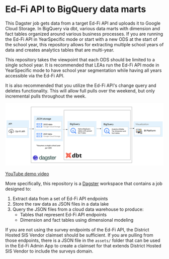 # Ed-Fi API to BigQuery data marts
This Dagster job gets data from a target Ed-Fi API and uploads it to Google Cloud Storage. In BigQuery via dbt, various data marts with dimension and fact tables organized around various business processes. If you are running the Ed-Fi API in YearSpecific mode or start with a new ODS at the start of the school year, this repository allows for extracting multiple school years of data and creates analytics tables that are multi-year.

This repository takes the viewpoint that each ODS should be limited to a single school year. It is recommended that LEAs run the Ed-Fi API mode in YearSpecific mode to have school year segmentation while having all years accessible via the Ed-Fi API.

It is also recommended that you utilize the Ed-Fi API's change query and deletes functionality. This will allow full pulls over the weekend, but only incremental pulls throughout the week.

![Ed-Fi API to AMT](/assets/edfi_api_elt.png)

[YouTube demo video](https://youtu.be/A1a7C9pDVL4)

More specifically, this repository is a [Dagster](https://dagster.io/) workspace that contains a job designed to:

1. Extract data from a set of Ed-Fi API endpoints
2. Store the raw data as JSON files in a data lake
3. Query the JSON files from a cloud data warehouse to produce:
    * Tables that represent Ed-Fi API endpoints
    * Dimension and fact tables using dimensional modeling

If you are not using the survey endpoints of the Ed-Fi API, the District Hosted SIS Vendor claimset should be sufficient. If you are pulling from those endpoints, there is a JSON file in the `assets/` folder that can be used in the Ed-Fi Admin App to create a claimset for that extends District Hosted SIS Vendor to include the surveys domain.
